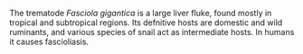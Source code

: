 The trematode _Fasciola gigantica_ is a large liver fluke, found mostly in tropical and subtropical regions. Its defnitive hosts are domestic and wild ruminants, and various species of snail act as intermediate hosts. In humans it causes fascioliasis. 
